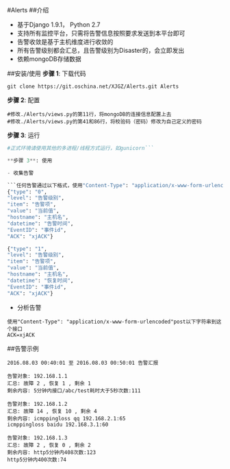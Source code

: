 #Alerts
##介绍
- 基于Django 1.9.1， Python 2.7
- 支持所有监控平台，只需将告警信息按照要求发送到本平台即可
- 告警收敛是基于主机维度进行收敛的
- 所有告警级别都会汇总，且告警级别为Disaster的，会立即发出
- 依赖mongoDB存储数据

##安装/使用
**步骤 1**: 下载代码

```git clone https://git.oschina.net/XJGZ/Alerts.git Alerts```

**步骤 2**: 配置

```cd Alerts
#修改./Alerts/views.py的第11行，将mongoDB的连接信息配置上去
#修改./Alerts/views.py的第41和86行，将校验码（密码）修改为自己定义的密码
```

**步骤 3**: 运行

```./manage.py runserver 0.0.0.0 8000
#正式环境请使用其他的多进程/线程方式运行，如gunicorn```

**步骤 3**: 使用

- 收集告警

```任何告警通过以下格式，使用"Content-Type": "application/x-www-form-urlencoded"post以下字符串（需要转换成url编码）到这个接口
{"type": "0",
"level": "告警级别",
"item": "告警项",
"value": "当前值",
"hostname": "主机名",
"datetime": "告警时间",
"EventID": "事件id",
"ACK": "xjACK"}

{"type": "1",
"level": "告警级别",
"item": "告警项",
"value": "当前值",
"hostname": "主机名",
"datetime": "恢复时间",
"EventID": "事件id",
"ACK": "xjACK"}
```

- 分析告警

```
使用"Content-Type": "application/x-www-form-urlencoded"post以下字符串到这个接口
ACK=xjACK
```

##告警示例

```
2016.08.03 00:40:01 至 2016.08.03 00:50:01 告警汇报 

告警对象: 192.168.1.1
汇总: 故障 2 , 恢复 1 , 剩余 1 
剩余内容: 5分钟内接口/abc/test耗时大于5秒次数:111

告警对象: 192.168.1.2
汇总: 故障 14 , 恢复 10 , 剩余 4 
剩余内容: icmppingloss qq 192.168.2.1:65
icmppingloss baidu 192.168.3.1:60

告警对象: 192.168.1.3 
汇总: 故障 2 , 恢复 0 , 剩余 2 
剩余内容: http5分钟内408次数:123
http5分钟内400次数:74
```
